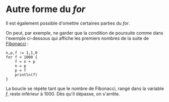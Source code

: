 # Autre forme du _for_

Il est également possible d'omettre certaines parties du _for_.

On peut, par exemple, ne garder que la condition de poursuite comme dans l'exemple ci-dessous qui affiche les premiers nombres de la suite de [Fibonacci](https://fr.wikipedia.org/wiki/Suite_de_Fibonacci) :

```
n,p,f := 1,1,0
for f < 1000 {
    f = n + p
    n = p
    p = f
    println(f)
}
```

La boucle se répète tant que le nombre de Fibonacci, rangé dans la variable _f_, reste inférieur à 1000. Dès qu'il dépasse, on s'arrête.

